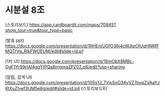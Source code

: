 # 시분설 8조

(스토리보드) https://app.cardboardit.com/maps/70845?show_tour=true&tour_type=basic

(발표 ppt) https://docs.google.com/presentation/d/1RHEntUGfO36j4cWJtpOIUqHNRfFMQTrVg_RlkFWOEUM/edit#slide=id.p1

(1차 UI) https://docs.google.com/presentation/d/16mObX8MBc-GgF1Yr99rIAI4ggYIPQaBmgmaZPZ07_p8/edit?usp=sharing

(알림, 검색 UI) https://docs.google.com/presentation/d/10Ss1J_7VjsSnO34yVZ7pvqZVAaYJ6tXuZhwf3UM5e6g/edit#slide=id.p4 (스토리보드X)
